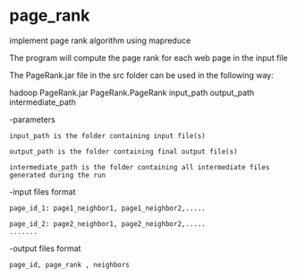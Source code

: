 # page_rank


implement page rank algorithm using mapreduce

The program will compute the page rank for each web page in the input file

The PageRank.jar file in the src folder can be used in the following way:

hadoop PageRank.jar PageRank.PageRank input_path output_path intermediate_path

  
  -parameters
  
    input_path is the folder containing input file(s)
  
    output_path is the folder containing final output file(s)
  
    intermediate_path is the folder containing all intermediate files generated during the run
  
  -input files format
    
    page_id_1: page1_neighbor1, page1_neighbor2,.....
    
    page_id_2: page2_neighbor1, page2_neighbor2,.....
    .......
    
  -output files format
    
    page_id, page_rank , neighbors
